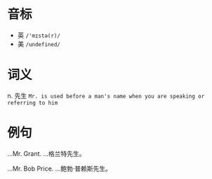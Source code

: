 # 音标

- 英 `/'mɪstə(r)/`
- 美 `/undefined/`

# 词义

n. 先生
`Mr. is used before a man's name when you are speaking or referring to him`

# 例句

...Mr. Grant.
…格兰特先生。

...Mr. Bob Price.
…鲍勃·普赖斯先生。


